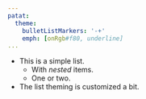 ```yaml
---
patat:
  theme:
    bulletListMarkers: '-+'
    emph: [onRgb#f80, underline]
...
```


- This is a simple list.
    * With _nested_ items.
    * One or two.
- The list theming is customized a bit.
